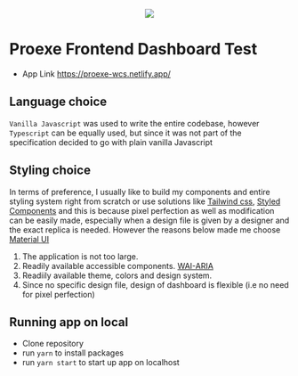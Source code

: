 <p align="center">
<img src="https://uploads-ssl.webflow.com/610824d4fcb6d649baba751a/616ef5037713a882f83023ee_Proexe_logo_dark.svg" />
</p>

# Proexe Frontend Dashboard Test

-   App Link https://proexe-wcs.netlify.app/

## Language choice

`Vanilla Javascript` was used to write the entire codebase, however `Typescript` can be equally used, but since it was not part of the specification decided to go with plain vanilla Javascript

## Styling choice

In terms of preference, I usually like to build my components and entire styling system right from scratch or use solutions like [Tailwind css](https://tailwindcss.com/), [Styled Components](https://styled-components.com/) and this is because pixel perfection as well as modification can be easily made, especially when a design file is given by a designer and the exact replica is needed. However the reasons below made me choose [Material UI](https://mui.com/)

1. The application is not too large.
2. Readily available accessible components. [WAI-ARIA](https://www.w3.org/WAI/standards-guidelines/aria/)
3. Readiily available theme, colors and design system.
4. Since no specific design file, design of dashboard is flexible (i.e no need for pixel perfection)

## Running app on local

-   Clone repository
-   run `yarn` to install packages
-   run `yarn start` to start up app on localhost
